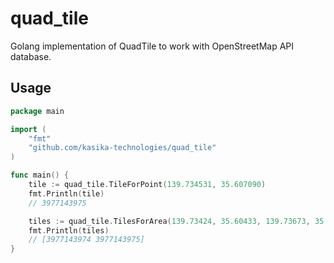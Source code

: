 # quad_tile

Golang implementation of QuadTile to work with OpenStreetMap API database.

## Usage

```go
package main

import (
	"fmt"
	"github.com/kasika-technologies/quad_tile"
)

func main() {
	tile := quad_tile.TileForPoint(139.734531, 35.607090)
	fmt.Println(tile)
	// 3977143975

	tiles := quad_tile.TilesForArea(139.73424, 35.60433, 139.73673, 35.60707)
	fmt.Println(tiles)
	// [3977143974 3977143975]
}
```
